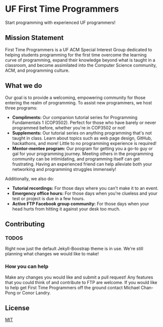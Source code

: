 # UF First Time Programmers

Start programming with experienced UF programmers!

## Mission Statement

First Time Programmers is a UF ACM Special Interest Group dedicated to helping students programming for the first time overcome the learning curve of programming, expand their knowledge beyond what is taught in a classroom, and become assimilated into the Computer Science community, ACM, and programming culture.

## What we do

Our goal is to provide a welcoming, empowering community for those entering the realm of programming. To assist new programmers, we host three programs:

- __Compliments:__ Our companion tutorial series for Programming Fundamentals 1 (COP3502). Perfect for those who have barely or never programmed before, whether you're in COP3502 or not!
- __Supplements:__ Our tutorial series on anything programming that's not taught in class. Learn about topics such as web page design, GitHub, hackathons, and more! Little to no programming experience is required!
- __Mentor-mentee program:__ Our program for getting you a go-to guy or gal for your programming journey. Meeting others in the programming community can be intimidating, and programming itself can get frustrating. Having an experienced friend can help alleviate both your networking and programming struggles immensely!

Additionally, we also do:

- __Tutorial recordings:__ For those days where you can't make it to an event.
- __Emergency office hours:__ For those days when you're clueless and your test or project is due in a few hours.
- __Active FTP Facebook group community:__ For those days when your head hurts from hitting it against your desk too much.
    

## Contributing

### TODOS

Right now just the default Jekyll-Boostrap theme is in use. We're still planning what changes we would like to make!

### How you can help

Make any changes you would like and submit a pull request! Any features that you could think of and contribute to FTP are welcome. If you would like to help get First Time Programmers off the ground contact Michael Chan-Pong or Conor Landry.

## License

[MIT](http://opensource.org/licenses/MIT)
